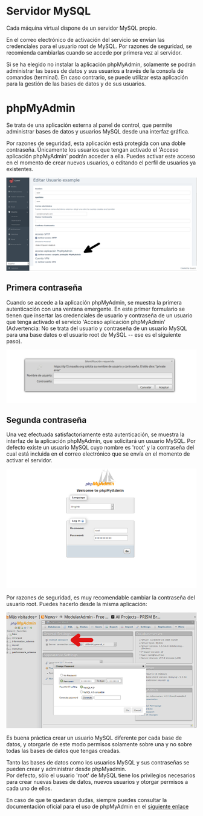 # Servidor MySQL

Cada máquina virtual dispone de un servidor MySQL propio.

En el correo electrónico de activación del servicio se envían las credenciales para el usuario root de MySQL. Por razones de seguridad, se recomienda cambiarlas cuando se accede por primera vez al servidor.  

Si se ha elegido no instalar la aplicación phpMyAdmin, solamente se podrán administrar las bases de datos y sus usuarios a través de la consola de comandos (terminal). En caso contrario, se puede utilizar esta aplicación para la gestión de las bases de datos y de sus usuarios.  


# phpMyAdmin

Se trata de una aplicación externa al panel de control, que permite administrar bases de datos y usuarios MySQL desde una interfaz gráfica.  

Por razones de seguridad, esta aplicación está protegida con una doble contraseña. Únicamente los usuarios que tengan activado el 'Acceso aplicación phpMyAdmin' podrán acceder a ella.
Puedes activar este acceso en el momento de crear nuevos usuarios, o editando el perfil de usuarios ya existentes.  

![Screenshot](img/apache-access.png)  

## Primera contraseña  

Cuando se accede a la aplicación phpMyAdmin, se muestra la primera autenticación con una ventana emergente. En este primer formulario se tienen que insertar las credenciales de usuario y contraseña de un usuario que tenga activado el servicio 'Acceso aplicación phpMyAdmin' (Advertencia: No se trata del usuario y contraseña de un usuario MySQL para una base datos o el usuario root de MySQL -- ese es el siguiente paso).  

![Phpmyadmin private area](img/private-area-phpmyadmin.png)

## Segunda contraseña  
Una vez efectuada satisfactoriamente esta autenticación, se muestra la interfaz de la aplicación phpMyAdmin, que solicitará un usuario MySQL. Por defecto existe un usuario MySQL cuyo nombre es 'root' y la contraseña del cual está incluida en el correo electrónico que se envía en el momento de activar el servidor.

![Phpmyadmin](img/phpmyadmin.png)

Por razones de seguridad, es muy recomendable cambiar la contraseña del usuario root. Puedes hacerlo desde la misma aplicación:

![Phpmyadmin change password ](img/phpmyadmin-chpswd.png)   


Es buena práctica crear un usuario MySQL diferente por cada base de datos, y otorgarle de este modo permisos solamente sobre una y no sobre todas las bases de datos que tengas creadas.

Tanto las bases de datos como los usuarios MySQL y sus contraseñas se pueden crear y administrar desde phpMyadmin.  
Por defecto, sólo el usuario 'root' de MySQL tiene los privilegios necesarios para crear nuevas bases de datos, nuevos usuarios y otorgar permisos a cada uno de ellos.  

En caso de que te quedaran dudas, siempre puedes consultar la documentación oficial para el uso de phpMyAdmin en el [siguiente enlace](https://www.phpmyadmin.net/docs/)
